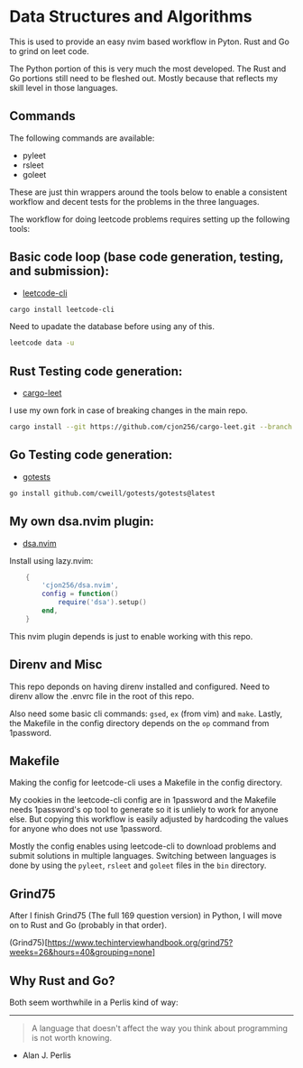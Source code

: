 # Data Structures and Algorithms

This is used to provide an easy nvim based workflow in Pyton. Rust and Go to grind on leet code.

The Python portion of this is very much the most developed. The Rust and Go portions still need to be fleshed out. Mostly because that reflects my skill level in those languages.

## Commands

The following commands are available:

- pyleet
- rsleet
- goleet

These are just thin wrappers around the tools below to enable a consistent workflow and decent tests for the problems in the three languages.

The workflow for doing leetcode problems requires setting up the following tools:

## Basic code loop (base code generation, testing, and submission):

- [leetcode-cli](https://github.com/clearloop/leetcode-cli)

```bash
cargo install leetcode-cli
```

Need to upadate the database before using any of this.

```bash
leetcode data -u
```

## Rust Testing code generation:

- [cargo-leet](https://github.com/rust-practice/cargo-leet)

I use my own fork in case of breaking changes in the main repo.

```bash
cargo install --git https://github.com/cjon256/cargo-leet.git --branch develop --features=tool
```

## Go Testing code generation:

- [gotests](https://github.com/cweill/gotests)

```bash
go install github.com/cweill/gotests/gotests@latest
```

## My own dsa.nvim plugin:

- [dsa.nvim](https://github.com/cjon256/dsa.nvim)

Install using lazy.nvim:

```lua
    {
        'cjon256/dsa.nvim',
        config = function()
            require('dsa').setup()
        end,
    }
```

This nvim plugin depends is just to enable working with this repo.

## Direnv and Misc

This repo deponds on having direnv installed and configured. Need to direnv allow the .envrc file in the root of this repo.

Also need some basic cli commands: `gsed`, `ex` (from vim) and `make`. Lastly, the Makefile in the config directory depends on the `op` command from 1password.

## Makefile

Making the config for leetcode-cli uses a Makefile in the config directory.

My cookies in the leetcode-cli config are in 1password and the Makefile needs 1password's op tool to generate so it is unliely to work for anyone else. But copying this workflow is easily adjusted by hardcoding the values for anyone who does not use 1password.

Mostly the config enables using leetcode-cli to download problems and submit solutions in multiple languages. Switching between languages is done by using the `pyleet`, `rsleet` and `goleet` files in the `bin` directory.

## Grind75

After I finish Grind75 (The full 169 question version) in Python, I will move on to Rust and Go (probably in that order).

(Grind75)[https://www.techinterviewhandbook.org/grind75?weeks=26&hours=40&grouping=none]

## Why Rust and Go?

Both seem worthwhile in a Perlis kind of way:

---

> A language that doesn't affect the way you think about programming is not worth knowing.

- Alan J. Perlis
